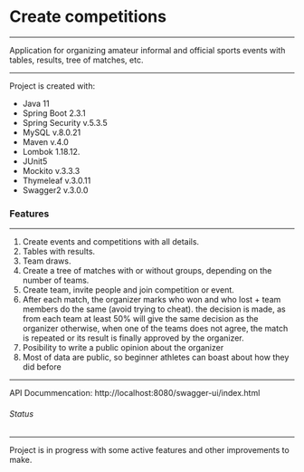 # Create competitions

_ _ _

Application for organizing amateur informal and official sports events with tables, results, tree of matches, etc.

- - -

Project is created with:

* Java 11
* Spring Boot 2.3.1
* Spring Security v.5.3.5
* MySQL v.8.0.21
* Maven v.4.0
* Lombok 1.18.12.
* JUnit5
* Mockito v.3.3.3
* Thymeleaf v.3.0.11
* Swagger2 v.3.0.0

### Features

_ _ _

1. Create events and competitions with all details.
2. Tables with results.
3. Team draws.
4. Create a tree of matches with or without groups, depending on the number of teams.
5. Create team, invite people and join competition or event.
6. After each match, the organizer marks who won and who lost + team members do the same (avoid trying to cheat). the decision is made, as from each team at least 50% will give the same decision as the organizer otherwise, when one of the teams does not agree, the match is repeated or its result is finally approved by the organizer.
7. Posibility to write a public opinion about the organizer
8. Most of data are public, so beginner athletes can boast about how they did before


_ _ _
API Docummencation: 
http://localhost:8080/swagger-ui/index.html


###### Status

_ _ _

Project is in progress with some active features and other improvements to make.
